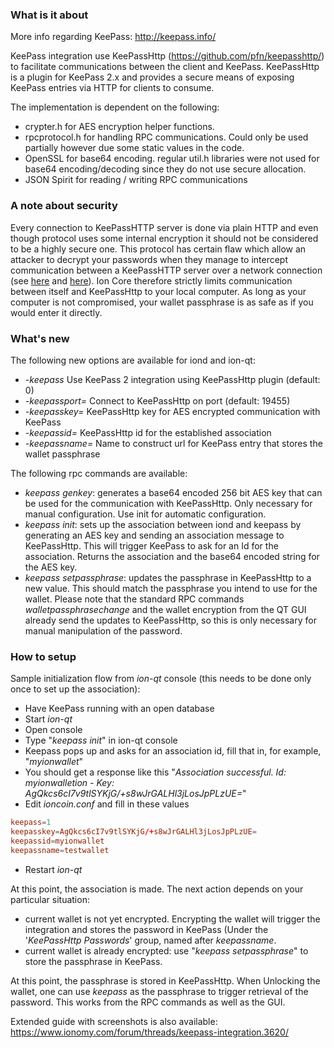 ### What is it about

More info regarding KeePass: http://keepass.info/

KeePass integration use KeePassHttp (https://github.com/pfn/keepasshttp/) to facilitate communications between the client and KeePass. KeePassHttp is a plugin for KeePass 2.x and provides a secure means of exposing KeePass entries via HTTP for clients to consume.

The implementation is dependent on the following:

- crypter.h for AES encryption helper functions.
- rpcprotocol.h for handling RPC communications. Could only be used partially however due some static values in the code.
- OpenSSL for base64 encoding. regular util.h libraries were not used for base64 encoding/decoding since they do not use secure allocation.
- JSON Spirit for reading / writing RPC communications

### A note about security

Every connection to KeePassHTTP server is done via plain HTTP and even though protocol uses some internal encryption it should not be considered to be a highly secure one. This protocol has certain flaw which allow an attacker to decrypt your passwords when they manage to intercept communication between a KeePassHTTP server over a network connection (see [here](https://github.com/pfn/keepasshttp/issues/258) and [here](https://github.com/keepassxreboot/keepassxc/issues/147)). Ion Core therefore strictly limits communication between itself and KeePassHttp to your local computer. As long as your computer is not compromised, your wallet passphrase is as safe as if you would enter it directly.

### What's new

The following new options are available for iond and ion-qt:

- _-keepass_ Use KeePass 2 integration using KeePassHttp plugin (default: 0)
- _-keepassport=_ Connect to KeePassHttp on port (default: 19455)
- _-keepasskey=_ KeePassHttp key for AES encrypted communication with KeePass
- _-keepassid=_ KeePassHttp id for the established association
- _-keepassname=_ Name to construct url for KeePass entry that stores the wallet passphrase

The following rpc commands are available:

- _keepass genkey_: generates a base64 encoded 256 bit AES key that can be used for the communication with KeePassHttp. Only necessary for manual configuration. Use init for automatic configuration.
- _keepass init_: sets up the association between iond and keepass by generating an AES key and sending an association message to KeePassHttp. This will trigger KeePass to ask for an Id for the association. Returns the association and the base64 encoded string for the AES key.
- _keepass setpassphrase_: updates the passphrase in KeePassHttp to a new value. This should match the passphrase you intend to use for the wallet. Please note that the standard RPC commands _walletpassphrasechange_ and the wallet encryption from the QT GUI already send the updates to KeePassHttp, so this is only necessary for manual manipulation of the password.

### How to setup

Sample initialization flow from _ion-qt_ console (this needs to be done only once to set up the association):

- Have KeePass running with an open database
- Start _ion-qt_
- Open console
- Type "_keepass init_" in ion-qt console
- Keepass pops up and asks for an association id, fill that in, for example, "_myionwallet_"
- You should get a response like this "_Association successful. Id: myionwalletion - Key: AgQkcs6cI7v9tlSYKjG/+s8wJrGALHl3jLosJpPLzUE=_"
- Edit _ioncoin.conf_ and fill in these values

```conf
keepass=1
keepasskey=AgQkcs6cI7v9tlSYKjG/+s8wJrGALHl3jLosJpPLzUE=
keepassid=myionwallet
keepassname=testwallet
```

- Restart _ion-qt_

At this point, the association is made. The next action depends on your particular situation:

- current wallet is not yet encrypted. Encrypting the wallet will trigger the integration and stores the password in KeePass (Under the '_KeePassHttp Passwords_' group, named after _keepassname_.
- current wallet is already encrypted: use "_keepass setpassphrase_" to store the passphrase in KeePass.

At this point, the passphrase is stored in KeePassHttp. When Unlocking the wallet, one can use _keepass_ as the passphrase to trigger retrieval of the password. This works from the RPC commands as well as the GUI.

Extended guide with screenshots is also available: <https://www.ionomy.com/forum/threads/keepass-integration.3620/>
